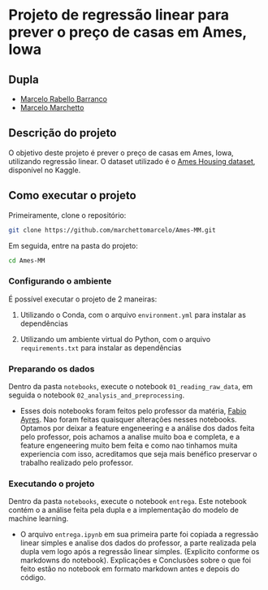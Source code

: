 
# Projeto de regressão linear para prever o preço de casas em Ames, Iowa

## Dupla

- [Marcelo Rabello Barranco](https://github.com/Maraba23)
- [Marcelo Marchetto](https://github.com/marchettomarcelo)

## Descrição do projeto

O objetivo deste projeto é prever o preço de casas em Ames, Iowa, utilizando regressão linear. O dataset utilizado é o [Ames Housing dataset](https://www.kaggle.com/c/house-prices-advanced-regression-techniques/data), disponível no Kaggle.


## Como executar o projeto

Primeiramente, clone o repositório:

```bash
git clone https://github.com/marchettomarcelo/Ames-MM.git
```

Em seguida, entre na pasta do projeto:

```bash
cd Ames-MM
```

### Configurando o ambiente

É possível executar o projeto de 2 maneiras:

1. Utilizando o Conda, com o arquivo `environment.yml` para instalar as dependências

2. Utilizando um ambiente virtual do Python, com o arquivo `requirements.txt` para instalar as dependências


### Preparando os dados

Dentro da pasta `notebooks`, execute o notebook `01_reading_raw_data`, em seguida o notebook `02_analysis_and_preprocessing`.

- Esses dois notebooks foram feitos pelo professor da matéria, [Fabio Ayres](https://github.com/FabioAyresInsper/ames). Nao foram feitas quaisquer alterações nesses notebooks. Optamos por deixar a feature engeneering e a análise dos dados feita pelo professor, pois achamos a analise muito boa e completa, e a feature engeneering muito bem feita e como nao tinhamos muita experiencia com isso, acreditamos que seja mais benéfico preservar o trabalho realizado pelo professor.

### Executando o projeto

Dentro da pasta `notebooks`, execute o notebook `entrega`. Este notebook contém o a análise feita pela dupla e a implementação do modelo de machine learning.

- O arquivo `entrega.ipynb` em sua primeira parte foi copiada a regressão linear simples e analise dos dados do professor, a parte realizada pela dupla vem logo após a regressão linear simples. (Explicito conforme os markdowns do notebook). Explicações e Conclusões sobre o que foi feito estão no notebook em formato markdown antes e depois do código.